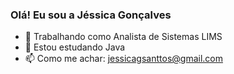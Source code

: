 ### Olá! Eu sou a Jéssica Gonçalves


- 🔭 Trabalhando como Analista de Sistemas LIMS
- 🌱 Estou estudando Java
- 📫 Como me achar: jessicagsanttos@gmail.com
